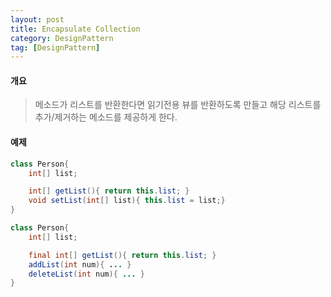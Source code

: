 ```yaml
---
layout: post
title: Encapsulate Collection
category: DesignPattern
tag: [DesignPattern] 
---
```


#### 개요

>메소드가 리스트를 반환한다면
읽기전용 뷰를 반환하도록 만들고 해당 리스트를 추가/제거하는 메소드를 제공하게 한다.  


#### 예제

```java
class Person{
    int[] list;

    int[] getList(){ return this.list; }
    void setList(int[] list){ this.list = list;} 
}
```

```java
class Person{
    int[] list;

    final int[] getList(){ return this.list; }
    addList(int num){ ... }
    deleteList(int num){ ... } 
}
```

